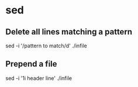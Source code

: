 # sed
Delete all lines matching a pattern
-----------------------------------



 sed -i '/pattern to match/d' ./infile

Prepend a file
--------------



 sed -i '1i header line' ./infile

